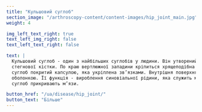 ```yaml
---
title: "Кульшовий суглоб"
section_image: "/arthroscopy-content/content-images/hip_joint_main.jpg"
weight: 4

img_left_text_right: true
text_left_img_right: false
text_left_text_right: false

text: |
  Кульшовий суглоб - один з найбільших суглобів у людини. Він утворений вертлюжною западиною тазової кістки та головкою 
  стегнової кістки. По краю вертлюжної западини кріпиться хрящеподібна тканина, яка збільшує площу суглоба (губа). Сам 
  суглоб покритий капсулою, яка укріплена зв’язками. Внутрішня поверхня суглоба утворена так званою синовіальною 
  оболонкою. Її функція - вироблення синовіальної рідини, яка служить мастилом між суглобовими хрящами. З усіх боків 
  суглоб прикривають м’язи.

button_href: "/ua/disease/hip_joint/"
button_text: "Більше"
---
```

